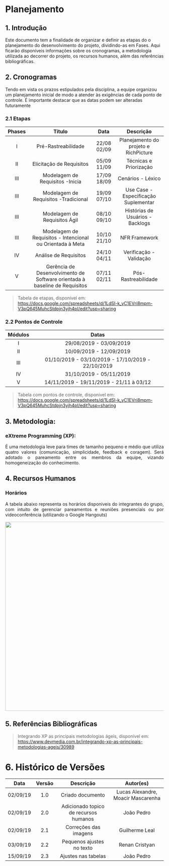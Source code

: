 # Planejamento

## 1. Introdução

<p align="justify">

Este documento tem a finalidade de organizar e definir as etapas do o planejamento do desenvolvimento do projeto, dividindo-as em Fases. Aqui ficarão disponíveis informações sobre os cronogramas, a metodologia utilizada ao decorrer do projeto, os recursos humanos, além das referências bibliográficas.
</p>

## 2. Cronogramas

Tendo em vista os prazos estipulados pela disciplina, a equipe organizou um planejamento inicial de modo a atender às exigências de cada ponto de controle. É importante destacar que as datas podem ser alteradas futuramente

### 2.1 Etapas

|Phases|Título|Data|Descrição|
|:--------:|:------:|:-----------------------------:|:----------------------------------:|
|I| Pré-Rastreabilidade    | 22/08  02/09  | Planejamento do projeto e RichPicture|
|II|  Elicitação de Requisitos   | 05/09  11/09  |Técnicas e Priorização|
|III| Modelagem de Requisitos -Inicia   | 17/09  18/09  |Cenários - Léxico  |
|III| Modelagem de Requisitos -Tradicional   | 19/09  07/10  | Use Case - Especificação Suplementar|
|III|  Modelagem de Requisitos Ágil     | 08/10  09/10 |Histórias de Usuários - Backlogs |
|III| Modelagem de Requisitos - Intencional ou Orientada à Meta |10/10  21/10 |NFR Framework |
|IV|  Análise de Requisitos    |    24/10  04/11|Verificação - Validação   |
|V|   Gerência de Desenvolvimento de Software orientada à baseline de Requisitos  | 07/11  02/11  |    Pós-Rastreabilidade   |


>Tabela de etapas, disponível em: https://docs.google.com/spreadsheets/d/1LdSI-k_yC1EVri8mpm-V3pQ645MuhcStdpjn3yjh4pI/edit?usp=sharing


### 2.2 Pontos de Controle


|Módulos|Datas
|:---:|:---:|
|I|29/08/2019 - 03/09/2019|
|II|10/09/2019 - 12/09/2019  |
|III| 01/10/2019 - 03/10/2019 - 17/10/2019 - 22/10/2019  | 
|IV| 31/10/2019 - 05/11/2019   |
|V| 14/11/2019 - 19/11/2019 - 21/11 à 03/12  |

>Tabela com pontos de controle, disponível em: https://docs.google.com/spreadsheets/d/1LdSI-k_yC1EVri8mpm-V3pQ645MuhcStdpjn3yjh4pI/edit?usp=sharing

## 3. Metodologia:

###  eXtreme Programming (XP):
<p align="justify">É uma metodologia leve para times de tamanho pequeno e médio que utiliza quatro valores (comunicação, simplicidade, feedback e coragem). Será adotado o pareamento entre os membros da equipe, vizando homogeneização do conhecimento.</p>

## 4. Recursos Humanos

### Horários

<p align="justify">A tabela abaixo representa os horários disponiveis do integrantes do grupo, com intuito de gerenciar pareamentos e reuniões presenciais ou por videoconferência (utilizando o Google Hangouts)</p>

<p align="center"> 
          <img width="600px"  src="https://github.com/Requisitos2-2019/Waze/blob/master/docs/img/horarios.jpg?raw=true">   
</p>


## 5. Referências Bibliográficas

>Integrando XP as principais metodologias ágeis, disponível em: https://www.devmedia.com.br/integrando-xp-as-principais-metodologias-ageis/30989


# 6. Histórico de Versões

| Data | Versão | Descrição | Autor(es) |
|:--:|:--:|:--:|:--:|
|02/09/19|1.0| Criado documento |Lucas Alexandre, Moacir Mascarenha|
|02/09/19|2.0| Adicionado topico de recursos humanos |João Pedro|
|02/09/19|2.1| Correções das imagens |Guilherme Leal|
|03/09/19|2.2| Pequenos ajustes no texto |Renan Cristyan|
|15/09/19|2.3| Ajustes nas tabelas |João Pedro|